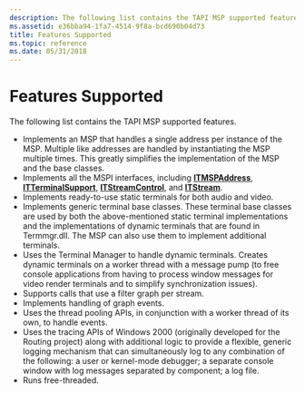 ```yaml
---
description: The following list contains the TAPI MSP supported features.
ms.assetid: e36bba94-1fa7-4514-9f8a-bcd690b04d73
title: Features Supported
ms.topic: reference
ms.date: 05/31/2018
---
```


# Features Supported

The following list contains the TAPI MSP supported features.

-   Implements an MSP that handles a single address per instance of the MSP. Multiple like addresses are handled by instantiating the MSP multiple times. This greatly simplifies the implementation of the MSP and the base classes.
-   Implements all the MSPI interfaces, including [**ITMSPAddress**](/windows/desktop/api/msp/nn-msp-itmspaddress), [**ITTerminalSupport**](/windows/win32/api/tapi3if/nn-tapi3if-itterminalsupport), [**ITStreamControl**](/windows/win32/api/tapi3if/nn-tapi3if-itstreamcontrol), and [**ITStream**](/windows/win32/api/tapi3if/nn-tapi3if-itstream).
-   Implements ready-to-use static terminals for both audio and video.
-   Implements generic terminal base classes. These terminal base classes are used by both the above-mentioned static terminal implementations and the implementations of dynamic terminals that are found in Termmgr.dll. The MSP can also use them to implement additional terminals.
-   Uses the Terminal Manager to handle dynamic terminals. Creates dynamic terminals on a worker thread with a message pump (to free console applications from having to process window messages for video render terminals and to simplify synchronization issues).
-   Supports calls that use a filter graph per stream.
-   Implements handling of graph events.
-   Uses the thread pooling APIs, in conjunction with a worker thread of its own, to handle events.
-   Uses the tracing APIs of Windows 2000 (originally developed for the Routing project) along with additional logic to provide a flexible, generic logging mechanism that can simultaneously log to any combination of the following: a user or kernel-mode debugger; a separate console window with log messages separated by component; a log file.
-   Runs free-threaded.

 

 
